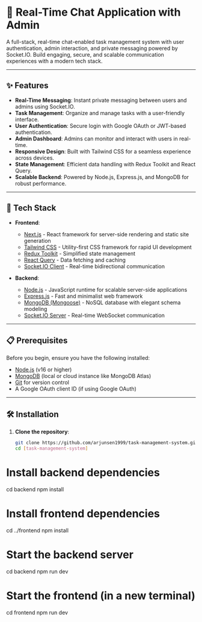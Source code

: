 # 💬 Real-Time Chat Application with Admin

A full-stack, real-time chat-enabled task management system with user authentication, admin interaction, and private messaging powered by Socket.IO. Build engaging, secure, and scalable communication experiences with a modern tech stack.

---

## ✨ Features

- **Real-Time Messaging**: Instant private messaging between users and admins using Socket.IO.
- **Task Management**: Organize and manage tasks with a user-friendly interface.
- **User Authentication**: Secure login with Google OAuth or JWT-based authentication.
- **Admin Dashboard**: Admins can monitor and interact with users in real-time.
- **Responsive Design**: Built with Tailwind CSS for a seamless experience across devices.
- **State Management**: Efficient data handling with Redux Toolkit and React Query.
- **Scalable Backend**: Powered by Node.js, Express.js, and MongoDB for robust performance.

---

## 🚀 Tech Stack

- **Frontend**:
  - [Next.js](https://nextjs.org/) - React framework for server-side rendering and static site generation
  - [Tailwind CSS](https://tailwindcss.com/) - Utility-first CSS framework for rapid UI development
  - [Redux Toolkit](https://redux-toolkit.js.org/) - Simplified state management
  - [React Query](https://react-query.tanstack.com/) - Data fetching and caching
  - [Socket.IO Client](https://socket.io/) - Real-time bidirectional communication

- **Backend**:
  - [Node.js](https://nodejs.org/) - JavaScript runtime for scalable server-side applications
  - [Express.js](https://expressjs.com/) - Fast and minimalist web framework
  - [MongoDB (Mongoose)](https://mongoosejs.com/) - NoSQL database with elegant schema modeling
  - [Socket.IO Server](https://socket.io/) - Real-time WebSocket communication

---


## 📋 Prerequisites

Before you begin, ensure you have the following installed:

- [Node.js](https://nodejs.org/) (v16 or higher)
- [MongoDB](https://www.mongodb.com/) (local or cloud instance like MongoDB Atlas)
- [Git](https://git-scm.com/) for version control
- A Google OAuth client ID (if using Google OAuth)

---

## 🛠️ Installation

1. **Clone the repository**:
   ```bash
   git clone https://github.com/arjunsen1999/task-management-system.git
   cd [task-management-system]

# Install backend dependencies
cd backend
npm install

# Install frontend dependencies
cd ../frontend
npm install

# Start the backend server
cd backend
npm run dev

# Start the frontend (in a new terminal)
cd frontend
npm run dev
